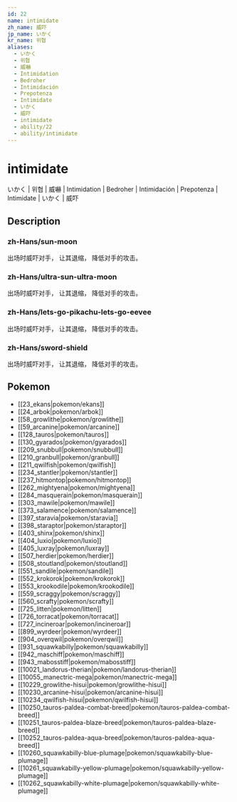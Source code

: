 ```yaml
---
id: 22
name: intimidate
zh_name: 威吓
jp_name: いかく
kr_name: 위협
aliases:
  - いかく
  - 위협
  - 威嚇
  - Intimidation
  - Bedroher
  - Intimidación
  - Prepotenza
  - Intimidate
  - いかく
  - 威吓
  - intimidate
  - ability/22
  - ability/intimidate
---
```

# intimidate

いかく | 위협 | 威嚇 | Intimidation | Bedroher | Intimidación | Prepotenza | Intimidate | いかく | 威吓

## Description

### zh-Hans/sun-moon

出场时威吓对手，
让其退缩，
降低对手的攻击。

### zh-Hans/ultra-sun-ultra-moon

出场时威吓对手，
让其退缩，
降低对手的攻击。

### zh-Hans/lets-go-pikachu-lets-go-eevee

出场时威吓对手，
让其退缩，
降低对手的攻击。

### zh-Hans/sword-shield

出场时威吓对手，
让其退缩，
降低对手的攻击。

## Pokemon

- [[23_ekans|pokemon/ekans]]
- [[24_arbok|pokemon/arbok]]
- [[58_growlithe|pokemon/growlithe]]
- [[59_arcanine|pokemon/arcanine]]
- [[128_tauros|pokemon/tauros]]
- [[130_gyarados|pokemon/gyarados]]
- [[209_snubbull|pokemon/snubbull]]
- [[210_granbull|pokemon/granbull]]
- [[211_qwilfish|pokemon/qwilfish]]
- [[234_stantler|pokemon/stantler]]
- [[237_hitmontop|pokemon/hitmontop]]
- [[262_mightyena|pokemon/mightyena]]
- [[284_masquerain|pokemon/masquerain]]
- [[303_mawile|pokemon/mawile]]
- [[373_salamence|pokemon/salamence]]
- [[397_staravia|pokemon/staravia]]
- [[398_staraptor|pokemon/staraptor]]
- [[403_shinx|pokemon/shinx]]
- [[404_luxio|pokemon/luxio]]
- [[405_luxray|pokemon/luxray]]
- [[507_herdier|pokemon/herdier]]
- [[508_stoutland|pokemon/stoutland]]
- [[551_sandile|pokemon/sandile]]
- [[552_krokorok|pokemon/krokorok]]
- [[553_krookodile|pokemon/krookodile]]
- [[559_scraggy|pokemon/scraggy]]
- [[560_scrafty|pokemon/scrafty]]
- [[725_litten|pokemon/litten]]
- [[726_torracat|pokemon/torracat]]
- [[727_incineroar|pokemon/incineroar]]
- [[899_wyrdeer|pokemon/wyrdeer]]
- [[904_overqwil|pokemon/overqwil]]
- [[931_squawkabilly|pokemon/squawkabilly]]
- [[942_maschiff|pokemon/maschiff]]
- [[943_mabosstiff|pokemon/mabosstiff]]
- [[10021_landorus-therian|pokemon/landorus-therian]]
- [[10055_manectric-mega|pokemon/manectric-mega]]
- [[10229_growlithe-hisui|pokemon/growlithe-hisui]]
- [[10230_arcanine-hisui|pokemon/arcanine-hisui]]
- [[10234_qwilfish-hisui|pokemon/qwilfish-hisui]]
- [[10250_tauros-paldea-combat-breed|pokemon/tauros-paldea-combat-breed]]
- [[10251_tauros-paldea-blaze-breed|pokemon/tauros-paldea-blaze-breed]]
- [[10252_tauros-paldea-aqua-breed|pokemon/tauros-paldea-aqua-breed]]
- [[10260_squawkabilly-blue-plumage|pokemon/squawkabilly-blue-plumage]]
- [[10261_squawkabilly-yellow-plumage|pokemon/squawkabilly-yellow-plumage]]
- [[10262_squawkabilly-white-plumage|pokemon/squawkabilly-white-plumage]]

